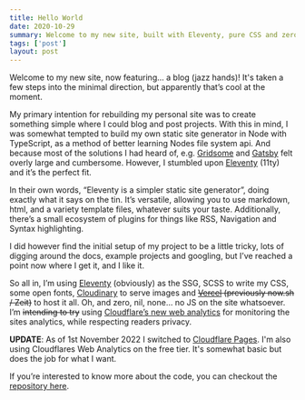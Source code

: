 ```yaml
---
title: Hello World
date: 2020-10-29
summary: Welcome to my new site, built with Eleventy, pure CSS and zero JS. Oh so simple.
tags: ['post']
layout: post
---
```


Welcome to my new site, now featuring... a blog (jazz hands)! It's taken a few steps into the minimal direction, but apparently that’s cool at the moment.

My primary intention for rebuilding my personal site was to create something simple where I could blog and post projects. With this in mind, I was somewhat tempted to build my own static site generator in Node with TypeScript, as a method of better learning Nodes file system api. And because most of the solutions I had heard of, e.g. [Gridsome](https://gridsome.org "Gridsome") and [Gatsby](https://www.gatsbyjs.com "Gatsby") felt overly large and cumbersome. However, I stumbled upon [Eleventy](https://www.11ty.dev "Eleventy (11ty)") (11ty) and it’s the perfect fit.

In their own words, “Eleventy is a simpler static site generator”, doing exactly what it says on the tin. It’s versatile, allowing you to use markdown, html, and a variety template files, whatever suits your taste.  Additionally, there’s a small ecosystem of plugins for things like RSS, Navigation and Syntax highlighting.

I did however find the initial setup of my project to be a little tricky, lots of digging around the docs, example projects and googling, but I’ve reached a point now where I get it, and I like it.

So all in, I’m using [Eleventy](https://www.11ty.dev "Eleventy (11ty)") (obviously) as the SSG, SCSS to write my CSS, some open fonts, [Cloudinary](https://cloudinary.com "Cloudinary") to serve images and ~~[Vercel](https://vercel.com "Vercel") (previously now.sh / Zeit)~~ to host it all. Oh, and zero, nil, none… no JS on the site whatsoever. I’m ~~intending to try~~ using [Cloudflare’s new web analytics](https://www.cloudflare.com/en-gb/web-analytics/) for monitoring the sites analytics, while respecting readers privacy.

**UPDATE**: As of 1st November 2022 I switched to [Cloudflare Pages](https://pages.cloudflare.com/). I'm also using Cloudflares Web Analytics on the free tier. It's somewhat basic but does the job for what I want.

If you’re interested to know more about the code, you can checkout the [repository here](https://github.com/jam3sn/jamesnewman.dev "jamesnewman.dev repository").